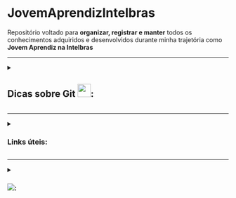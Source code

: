 # JovemAprendizIntelbras
<p> 
  Repositório voltado para <b>organizar, registrar e manter</b> todos os conhecimentos adquiridos e desenvolvidos durante minha trajetória como <b>Jovem Aprendiz na     Intelbras</b>
</p>

<hr>
<details>
<summary><h2>Dicas sobre Git <img src='https://git-scm.com/images/logos/downloads/Git-Icon-1788C.svg' width=30px>:</h2></summary

<h3>Motivo para utilizar versionadores de código (como o Git):</h3>

-> organizar, distribuir e gerenciar várias versões de um software de forma eficiente

<hr>

<h3>Estrutura Inicial do Git:<\h3>
<ol>
  <li><b>git clone</b> => cria um clone do projeto (repositório) em nossa máquina local
  <li><b>git add .</b> => realiza a inclusão ou modificação dos arquivos no diretório local, preparando ele para ser entregue ao servidor remoto (commit -> push)
  <li><b>git commit</b> => confirma e salva as alterações para preparar para o envio (git commit -m 'mensagem', para formalizar os commits
  <li><b>git push</b> => envia ao repositório remoto Git (sobe as alterações ao repositorio no GitHub)
</ol>

<hr>

<h3>Estrutura Normal do Git:<\h3>
<ol>
  <li><b>git pull</b> => busca e baixa o último conteudo salvo e atualizado do repositorio remoto (substitui o git clone)
  <li>Mesmo processo que antes (add -> commit -> push)
</ol>
<hr>

<h3>Outras infos:<\h3>

<ul>
  <li>Ramo principal e padrão => main
  <li>Repositório => local ou nuvem
</ul>

<hr>

<h3>Mais comandos:<\h3>
<ul>
  <li><b>git branch</b> => realizar operações com branches (criar, listar, renomear ou excluir)<br>
      link: https://blog.betrybe.com/git/git-branch/#1
  <li><b>git checkout</b> => alterar a branch ou restaurar arquivos (da pra usar o 'git checkout -b <nome branch>' para criar e já entrar nessa nova branch (ramificação) criada)<br>
link: https://blog.betrybe.com/git/git-checkout/#1
  <li><b>git status</b> => dá todas as informações necessárias sobre a branch atual.
  <li><b>git reset</b> => desfaz alterações (commits)
  <li><b>git rm</b> => remove arquivos
  <li><b>git mv</b> => move arquivos
</ul>
</details>
	
<hr>
	
<details>
<summary><h3>Links úteis:</h3></summary>
<ul>
  <li>https://comandosgit.github.io/
  <li>https://www.freecodecamp.org/portuguese/news/10-comandos-do-git-que-todo-desenvolvedor-deveria-conhecer/
  <li>https://medium.com/@rafaelpiresvb/programação-reativa-com-reactivex-no-swift-e-kotlin-71e8a78fe07f
  <li>https://replit.com/@LucasSGonza
  <li>https://updatedcode.wordpress.com/2016/06/13/3-swift-colecoes-e-tuplas/
  <li>https://www.hackingwithswift.com/example-code/system/how-do-you-read-from-the-command-line
  <li>https://developer.apple.com/documentation/swift/array/foreach(_:)
  <li>https://www.youtube.com/playlist?list=PLJ0AcghBBWShgIH122uw7H9T9-NIaFpP-
  <li>https://www.codecademy.com/learn/learn-swift/modules/learn-swift-hello-world/cheatsheet
  <li>https://app.becas-santander.com/pt-BR/program/bolsas-santander-santander-bootcamp-2023
</ul>
</details>
	
<hr>
    
<details>
<summary><h3><img src="https://img.shields.io/badge/swift-F54A2A?style=for-the-badge&logo=swift&logoColor=white" width: "17px">:</h3></summary>

<h3>Links:</h3>
<ul>
	<li>https://www.codingame.com/playgrounds/66493/swift---variaveis-tipos-tuplas-enumeracoes-e-operadores
	<li>https://macmagazine.com.br/sobre/quaddro-macmagazine/
	<li>https://tiagoaguiar.co/xcode-shortcuts-teclas-de-atalho#:~:text=cmd%20%2B%20%5B%20%3A%3A%20unindent&text=Um%20bom%20desenvolvedor%20de%20software,atalho%20dentro%20do%20seu%20Xcode
	<li>https://www.tutorialspoint.com/swift-program-to-get-input-from-the-user#
	<li>https://www.codecademy.com/learn/learn-swift/modules/learn-swift-hello-world/cheatsheet
</ul>
	
<hr>

<h3>Características</h3>
<ul>
	<li> tipagem => tipo da variável é definido baseado no 1º valor que ela receber. Uma vez definido o tipo, este não poderá ser modificado
	<li> ' ; ' é opcional
	<li> "Xcode" => IDE oficial desenvolvida pela apple para desenvolvimento de SWIFT
	<li> readLine() -> funciona quase como o scan.nextLine() do Scanner do Java (utiliza do conceito de opcionais)
	<li> usar { } em métodos
</ul>
<pre>
usar ‘ _ ‘ (underline) significa que o valor não é necessário ser citado. Exemplo:
		
* for _ in 0…2 { print(‘Ola Mundo’) } —> irá simplesmente realizar o código do loop 3x
* func calcMedia (_ nota1: Double, _ nota2: Double ) { //codigo }
	
(nesse caso, por padrao as funções em swift utilizam de ‘label’ (tag/identificador) para cada parâmetro, 
ou seja, utlizando o ‘ _ ‘,vc retira a necessidade de, quando for chamar a função, ter que colocar as labels 
(no caso os nomes utilizados, no exemplo citado sendo nota1, nota2))

‘ ?? ‘ —> utiliza-se quando a variável é do tipo opcional, dessa forma, após as ??, coloca-se um valor padrão para a mesma.

	This operator is generally used to provide a default value when an expression or variable produces an 		optional result. for ex:
		let i: Int? = 5
		let j: Int? = nil

		let value1 = i ?? 9 //value1 will be 5 non-optional
		let value2 = j ?? 9 //value2 will be 9 non-optional

	You can chain multiple of these operators as such:
		let value3 = j ?? i ?? 9 //value3 will be 5 non-optional
</pre>
	
* Concatenação => 
	<pre>
	print (“Média: “, media) => usar + da erro. O “+” iria concatenar apenas se tudo fosse String.
	Dica: utilizamos “\(valor)” para inserirmos o valor de uma variável ou constante dentro de uma string (Interpolação).
	</pre>
	
<hr>

<h3>Sobre a linguagem</h3>

* Tipos de variáveis:
	* Var => variable variável (valor pode ser alterado)
	* Let => variable constante (valor não pode ser alterado)

<hr>

<h3>Tipos de Dados:</h3>
<ul>
	<li>Int
	<li>Double
	<li>String
	<li>Boolean
	<li>Character (char) => precisa ser declarado explícitamente (ex => var umChar: Character = “a”);
</ul>
	
<hr>

<h3>Tipos de declaração:</h3>
<pre>
ex: 
* let num; —> num = 1
* let num = 1;
* let num: Int = 2; 
</pre>
	
<hr>

<h3>Conversão de dados (type casting):</h3>
<pre>
Sintaxe: tipoDado(variável);
Ex:
Let x = 10;
Let name = String(x)
print(name) —> “10”
</pre>
	
* Como dito la nas “Características”, a tipagem é ‘automática’, mas definir o tipo da variável da 3º forma é de certa forma mais didática, facilitando o entendimento do código.

<hr>

<h3>Operadores Lógicos:</h3>
	
* No geral, igual as outras linguagens (<,>,//, ==, !=, !, +=, -=, …, &&, ||)
* https://docs.swift.org/swift-book/documentation/the-swift-programming-language/basicoperators/

<hr>

<h3>Condições:</h3>
<ul>
	<li>If, if/else, else if, switch => igual as outras linguagens
	<li>Operador ternário: sintaxe => 	expressão ? valor-seTrue : valor-seFalse;
</ul>
<hr>

<h3>Comentarios:</h3>
	
* Igual Java ( // ou /* */ )

<hr>

<h3>Tuplas:</h3>

* Sintaxe padrão => let numbers = (1,2,3)
* Funciona semelhante como uma matriz em Java (uma ‘variável’ ou um espaço de memória que agrupa vários valores, podendo ser de tipos distintos ou não)

* Sintaxe de criação com a mesma lógica das variáveis (pode definir o tipo explicitamente ou não)
* Caso for definir o tipo, precisa ser para cada item da tupla (oq talvez não seja tão produtivo), visto que cada item é “único” (a tupla serve simplesmente para armazenar)
* Pode ser inicializado vazia

* Por padrão, cada item da tupla pode ser acessado pelo seu índice, mas é possível atribuir ‘nomes’ para cada item (somente se o tipo não estiver declarado)=> let coords = (lat: 22.1, lng: 27.6)

<hr>

<h3>Array:</h3>

* Sintaxe padrão => let numbers = [1,2,3]

* Possuí a sintaxe de criação de uma matriz em Java (utilizando colchetes) e compartilha da característica de conter apenas valores de um MESMO TIPO
* Nesse sentido, caso queira definir o tipo de dado da Array durante a criação dela, basta definir somente uma vez, diferentemente da Tupla, que caso for definir o tipo, precisa ser para cada valor contido nela.
* Pode ser inicializado vazia

Alguns métodos usuais (alguns funcionam para tuplas tbm):
- append() -> adiciona na Array
- removeAll() -> auto-explicativo
- isEmpty -> auto-explicative
- count -> verifica tamanho da lista (igual o lenght ou size)
- contais() -> verifica na Array se existe o elemento indicado no parâmetro
- first -> access o primeiro elemento da Array
- insert(‘item’, at: ‘índice’) -> insere um elemento no índice indicado
- remove(at: ‘indice’) -> remove o item da Array no índice indicado
- removeLast() -> auto-explicativo mas remove o ultimo item da Array
- swapAt(0,1) -> meio auto-explicativo mas ele troca os elementos de posição (vc indica quais serão trocados)

https://developer.apple.com/documentation/swift/sequence/filter(_:) <br>
https://developer.apple.com/documentation/swift/array/map(_:)-87c4d <br>

<hr>

<h3>Dictionary:</h3>

https://www.codecademy.com/learn/learn-swift/modules/learn-swift-dictionaries/cheatsheet#:~:text=To%20remove%20a%20key%2Dvalue,removeAll()%20to%20a%20dictionary <br>

* Funciona muito semelhante a uma Array, mas utiliza do conceito de chave-valor (key-value), semelhante a um JSON
* É necessário definir na criação o tipo da chave e do valor
* Possuí métodos da mesma forma que Array, possuindo alguns métodos até idênticos, mas no geral os métodos realmente “são os mesmos” que na Array, mas atualizados para a sintaxe do dictionary.
* Os retornos dos valores sempre são como Opcionais

* Usos gerais:

    - Sintaxe de criação: 
	
		var products: [tipoChave : tipoValor] = [ : ] —> iniciando vazia

    - CRUD valores (sempre atento ao tipo da chave e do valor):
		* CREATE ja na criação do dicionario  —> var products: [Int : String] = [1 : “Fone de ouvido”]
		* CREATE/UPDATE normal —> products[1] = “Fone de ouvido”
		* MÉTODO CREATE/UPDATE —> dictionary.updateValue(valor, forKey: chave) —> add or update a key-value
		
		* DELETE meio estranho —> products[0] = nil —> nil significa a ausência de valor
		* MÉTODO DELETE mais legal —> removeValue(forKey: 0) —> a partir da chave informada, remove o item

		* READ de chave —> for key in products.key { print(key) }
		* READ de valor  —> for val in products.values { print(val) }
		* READ key-value —> for (key, value) in products { print (“chave: \(key), valor: \(valor)” }
	
<hr>

<h3>Sets:</h3>

* Semelhante a um Array, mas não permite itens repetidos
* Igualmente a Array, permite apenas 1 tipo (coleção de dados únicos de mesmo tipo)
	
* Sintaxe padrao —> 	var newSet: Set<tipo> = [ ]
	
* Sua utilização me parece mais específica do que em relação aos demais tipos de dados, além de talvez necessitar de um maior contexto para utilizá-la
<pre>
- Ex:

//simulando a Mega-sena

var numbers = 6
var result: Set<Int> = [ ]

while (numbers > 0) {
	let generated = Int.random (in: 1…60) //método que gera numeros aleatorios a partir do range definido
	let res = result.insert(generated) //só irá inserir no Set se o número gerado não for repetido
	if (res.inserted) {
		numbers - -
	}
}
</pre>

<hr>

<h3>Laços de Repetição:</h3>
<ul>
	<li>While => sintaxe padrão, igual em Java e JS (verifica a condição, dps executa o bloco de código)
	<li>Repeat/while => igual o do/while (execute o bloco de código, dps verifica a condição)
	<li>Sequências (ranges) => controlam o for
</ul>
<pre>
ex: 
let range = 0…5 // inclusive (incluí tudo)
let r = 0..<5 // exclusive (não incluí o limite)
</pre>

* for-in
<ul>
	<li>sintaxe 1=> for i in x...y { }
	<li>i => variável padrão, é imutável (let)
	<li> O for em swift utiliza bem da questão dos parâmetros genéricos, ent a variável i é somente uma opção para tal.
</ul>

<pre>
-> é possível utilizar da cláusula ‘where’ para colocar uma condição no loop. ex:

		for i in 1...10 where i % 2 == 0 { print(i) }
	
-> No geral, o loop for é mais fácil de interpretar traduzindo-o. ex:
	
	let sequencia = 1…5
	for num in sequencia {
		print(num) //exibira todos os itens de ‘sequencia’ 	}

-> sintaxe mais padrão ainda => 

	for item in items { 		// Do this 	}

-> nessa sintaxe, deixa mais claro a possibilidade de utilizar do for para iterar uma Array, da mesma forma que um forEach(). A vantagem do for, seria da possibilidade de iterar por uma Array de Array’s, ou seja, cada item da Array a ser iterada é uma outra Array
</pre>
	
https://www.programiz.com/swift-programming/for-in-loop <br>
https://www.appypie.com/loops-swift-how-to <br>
https://www.hackingwithswift.com/sixty/4/1/for-loops <br>

<hr>

<h3>BREAK e CONTINUE</h3>
<ul>
	<li>break —> utilizado para literalmente quebrar/parar algo, geralmente uma iteração em um loop ou no caso de utilizar de switch/case, por exemplo. Quando utilizado em loops, muito comum ser utilizado dentro de if’s (verificações), para não ser necessário validar tudo de algo (array por ex) quando já satisfez oq era procurado
	<li> continue —> pula uma iteração e passa para a próxima instrução ou bloco de código. Facilita quando uti
</ul>

<hr>

<h3>Functions:</h3>

* Muito semelhante às sintaxe dos métodos em Java e das functions em JavaScript, só muda o prefixo: func nomeFuncao () { }

* Da mesma forma que em Java, os parâmetros precisam de nome + tipo
* Se for utilizar do ‘return’ é necessário definir o tipo do retorno, mesma lógica que em Java, mas o tipo do retorno é definido após os parâmetros, da seguinte forma:
		func calcMedia (nota1: Double, nota2: Double) -> Double { }

* Por padrão, caso for omitido, o return é vazio
* Nos parâmetros, os nomes das ‘variaveis de parâmetro’ funcionam como labels, ou seja, caso não for utilizado um ‘ _ ‘ antes do nome da variavel, na hora de chamar o método e passar os argumentos, seria necessário citar os labels. EX:
		calcMedia(nota1: 7, nota2: 10)

<hr>

<h3>Closure:</h3>

https://www.programiz.com/swift-programming/closures <br>

* Funciona quase como uma Arroy function em JavaScript, no sentido de que a Closure é uma função resumida
<pre>
EX:

closure:							function
{ (a: Int, b: Int) -> Int in				func somar (a: Int, b: Int) -> Int {
   a + b								return a + b
}								}

-> Características:
	- pode ou não receber parâmetros
	- não é necessário uma palavra chave para declarar uma closure (como existe nas functions)
	- a declaração consiste nas { }
	- Sintaxe padrao: { (parametro) -> tipoRetorno in //codigo } 
	- o ‘in’ funciona como uma “—>” em JS
	- o ’—>’ serve para separar os parâmetros do tipo de retorno 
	- Pode ser passada como parâmetro de outras funções (callback function), como em um map por exemplo
</pre>

<hr>

<h3>Opcionais:</h3>
	
* Uma condição dada aos tipos de varíaveis na qual permite a ausência de valor (nil)
* resumidademente, permite valores nulos (tipo nulo [nil]) a variáveis , com tipos declarados (String, Int, Double, ...), visto que normalmente isso não seria permitido (ex: atribuir nil a uma variável que espera um valor Int)
	
* sintaxe =>  var variavel: tipoVariavel? , ex: let nota: Int?
	
* Como esse tipo de variável permite valores nulos, é necessário fazer algo para que, caso tente acessar um valor nulo, o programa nao dê problema. Para isso, existem 2 respostas padrão:
<pre>
	- Definir um valor padrão, caso ainda esteja como nil => ?? valor padrão , ex: var numbers = total ?? 60 
	(funciona como um if: caso tenha valor, seguirá utilizando o valor normalmente. Caso ainda esteja nil, utiliza o valor padrão)
	
	- Forçar um unwrapp na variável => 
	. usado quando temos certeza de que a variável, mesmo que opcional, terá um valor informado (e não será nil) durante a compilação
	. utiliza ! ao fim da variável
</pre>

* CUIDADO => caso seja passado um nil e seja usado ! para forçar, o programa dará fatal error. Para não acontecer este problema, existem maneiras de verificar se realmente é possível forçar um desembrulo da variável:
	
* <b>if let</b> <i>variavel</i> => faz uma verificação if para ver se a variável possuí valor.
	
	sintaxe => if let product = dict[id] { return product } else { return "nenhum produto encontrado" }
	
* <b>guard let</b> <i>variavel</i> => muito semelhante ao 'if let' mas realiza as operações em ordem trocada: primeiro verifica o erro, para ent seguir com o sucesso (true)
	
	sintaxe => guard let product = dict[id] else { return "nenhum produto encontrado" } return product

* QUANDO USAR => semelhante ao NOT NULL em SQL, ou seja, geralmente utilizado após verificar se é necessário ou não existir um valor. In fact, esse é um dos motivos para existir esse tipo, visto que serve para tratar, por exemplo, valores nulos vindo de um BD, visto que no BD podem existir campos que permitem serem nulos, fazendo com que em nosso sistema realizassemos a mesma lógica, definindo algumas variáveis como <i>opcionais</i>.
	
<hr>
	
<h3>Type Casting:</h3>
	
* utilizado para detecer o tipo dos objetos (como o TypeOf em JS), mas também se determinada classe faz parte de uma determinada hierarquia, por exemplo.
	
* 2 operadores => IS , AS (relativamente intuitivos)
	
- IS => funciona como um if, no caso como se fosse uma afirmação, que retornará um booleano
	ex: nota is Double //true
	    nome is Int //false
	
- AS => funciona como uma atribuição (como em SQL), no caso indicando um tipo para a variável/objeto caso este não esteja explícito. É utilizado juntamente dos operadores '!' e '?', assim como nas opcionais
	ex: nome as! String //forçar o desempacotamento (usado quando se tem certeza do tipo da variável)
	    email as? String   //tentará mudar o tipo para String, mas retornará nil caso não consiga

<hr>

https://www.youtube.com/watch?v=pgHzqTXwkLI&t=6s <br>
	
<h3>Enum:</h3>

* Basicamente é uma lista de itens. Contudo, cada item é um 'case' (o mesmo utilizado em swift), logo, podem ser atribuídos códigos para cada case utilizando um switch (fora da estrutura do enum)
	
* O tipo do enum não precisa necessariamente ser especificado, além dele poder armazenar valores de qualquer tipo e os tipos destes valores poderem ser diferentes para cada membro do enum (logo, deve-se avaliar se vale a pena limitar o tipo do enum ou de seus case's)
	
	- Life hack: se definir a enum para Int e nos cases não definirmos uma sequencia, os valores serão auto-incrementais (ex: enum Dia: Int { case Domingo = 1, Segunda, Terça, .... } Dia.Segunda.rawValue //2
	
* <i>Raw Value</i> => 'método' para pegar o valor do case
* Ao inves do rawValue, pode ser mais adequado utilizar um switch self
	
* Motivos para utilizar;
 --> Reduzir linhas de códigos ao simplesmente pegar o case e seu rawValue <br>
 --> Definir nomes para variáveis que serão utilizadas várias vezes (agilizando seus acessos), e que possuem valores padrões<br>
	
* É do tipo 'Reference Type', assim como as 'Class'
	
<hr>
	
https://www.youtube.com/watch?v=tKSNjg9Cb_g&list=PLZPWdr0WUuJ93mjCDaxLM8ZOi_5BwG7iC&index=6 <br>
	
<h3>Struct:</h3>

* Muito semelhante ao conceito de classes de Java e JS, mas é mais simples, visto que o Struct não permite herança, além de existir um 'class' em Swift, ent deve-se tomar cuidado para não misturar os conceitos
* Outra diferença para as classes, é que o Struct trabalha com o tipo VALOR. Nesse sentido, é possível criar apenas uma instância de objeto e dps criar novas variáveis e atribuir o VALOR sendo o primeiro objeto instanciado.
* Em resumo, os objetos do tipo Struct, não são necessariamente únicos, pois podem ser feitas CÓPIAS de um único objeto criado
* Logo, é do tipo 'Value Type', assim como Arrays, Dictionarys, Tuplas

* sintaxe => 		let player1 = Player()

<hr>
	
<h3>Class:</h3>

* De forma geral, são os mesmos conceitos, técnicas e lógicas de classes das vistas em Java.
	
* Trabalham com REFERÊNCIA, ou seja, cada instância será um local da memória diferente, portanto deve-se atentar ao modo de como será instanciado um objeto (visto que pode ser feita REFERÊNCIA ao mesmo local de memória). De modo geral, o processo é o seguinte: 
	
	1. instânciar um objeto (ex: let jogador1 = Jogador())
	2. caso eu queira instanciar um novo objeto da class Jogador, eu devo instanciar novamente um novo objeto, e não tentar fazer o seguinte:
	
	let jogador2 = jogador1 
	
	(nesse caso, tanto jogador1 quanto jogador2 estao fazendo REFERÊNCIA ao mesmo espaço de memória e, portanto, ao mesmo objeto. Logo, qualquer alteração das propriedades desse objeto serão observadas em ambas as variáveis)	
	
* sintaxe => 		var pessoa : Pessoa = Pessoa()
	
<hr>	
	
<h3>Semelhanças e Diferenças entre 'Class' e 'Struct'</h3>	
	
* Tanto em Struct quanto em Class, deve-se atentar a 2 casos (pelo que eu ja vi agr ja deu cagada kk):
* Caso nao definir um valor inicial para um atributo, deve ser criado um metodo inicializador (construtor)
* Nao pode criar um metodo construtor vazio -> visto que esse conceito acontece quando definimos valores iniciais aos atributos, permitindo que instanciemos um objeto sem ter que definir seus atributos logo de cara
* Se nao quiser criar um metodo construtor, deve-se definir um valor inicial para cada atributo (geralmente é tipo "", 0, ...)
	
* Método Inicializador (mesmo conceito do método construtor de Java)
	- sintaxe: 	init (parameters) {
			   statements	
			}
	
————
	
<b>Encapsulamento</b> 
	
* Mesmo conceito de Java, ent serve pra definir os tipos de acesso às classes, propriedades e métodos
	
Tipos:
* public – Permite acesso a qualquer outro elemento.
* internal – Permite acesso apenas dentro da própria classe e nas classes herdeiras.
* private – Permite acesso apenas dentro da classe na qual foi declarada.
	
OBS:
* por padrão, o nível de encapsulamento é internal.
* o encapsulamento do Swift funciona apenas se a classe e sua instância estiverem em arquivos separados.

————
	
<b>'willSet' e 'didSet'</b>

* Os observadores 'didSet' e 'willSet' provêm uma maneira de responder corretamente quando uma propriedade tem seu valor definido/alterado. 
* O observador willSet é chamado antes de o valor ser atribuído a uma propriedade
* O observador didSet é chamado depois de uma propriedade ter recebido um valor.
	
————
	
<b>Herança</b>
	
* Mesmo princípio das outras linguagens, portanto permite o compartilhamento (herança/herdar) os métodos e atributos entre classes
	
* sintaxe => 		classeFilha : classePai
	
* é como se vc estivesse atribuindo a uma classeFilha ser do tipo da classePai
* <i>IMPORTANTE:</i> A subclasse pode ter suas próprias propriedades e métodos, e estes não podem ser acessados pela superclasse, já que o fluxo da herança é sempre da superclasse para a subclasse
	
<b>Polimorsfismo</b>

* Novamente, funciona a partir do mesmo princípio das outras linguagens, então é a propriedade que permite a subClasse (classeFilha) sobrescrever métodos e propriedades de uma superClasse (classePai)	
* Tanto em Swift quanto em Java utiliza-se da mesma palavra reservada: <i>override</i>
* Novamente igual em Java, em Swift existe a palavra reservada <i>final</i> para definir como "final"/irretocável um atributo ou método
	
————
	
</details>
